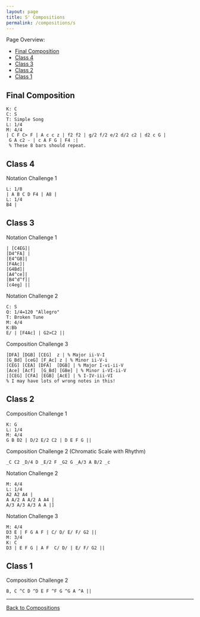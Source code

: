 ```yaml
---
layout: page
title: S' Compositions
permalink: /compositions/s
---
```

Page Overview:
* [Final Composition](#final-composition)
* [Class 4](#class-4)
* [Class 3](#class-3)
* [Class 2](#class-2)
* [Class 1](#class-1)

## Final Composition
```
K: C
C: S
T: Simple Song
L: 1/4
M: 4/4
| C F C> F | A c c z | f2 f2 | g/2 f/2 e/2 d/2 c2 | d2 c G |
 G A c2 - | c A F G | F4 :|
 % These 8 bars should repeat.
```

## Class 4

Notation Challenge 1
```
L: 1/8
| A B C D F4 | A8 |
L: 1/4
B4 |
```

## Class 3

Notation Challenge 1
```
| [C4EG]|
[D4^FA] |
[E4^GB]|
[F4Ac]|
[G4Bd]|
[A4^ce]|
[B4^d^f]|
[c4eg] ||
```

Notation Challenge 2
```
C: S
Q: 1/4=120 "Allegro"
T: Broken Tune
M: 4/4
K:Bb
E/ | [F4Ac] | G2>C2 ||
```

Composition Challenge 3
```
[DFA] [DGB] [CEG]  z | % Major ii-V-I
[G_Bd] [ceG] [F_Ac] z | % Minor ii-V-i
[CEG] [CEA] [DFA]  [DGB] | % Major I-vi-ii-V
[Ace] [Acf]  [G_Bd] [GBe] | % Minor i-VI-ii-V
|[CEG] [CFA] [EGB] [AcE] | % I-IV-iii-VI
% I may have lots of wrong notes in this!
```

## Class 2
Composition Challenge 1
```
K: G
L: 1/4
M: 4/4
G B D2 | D/2 E/2 C2 | D E F G ||
```

Composition Challenge 2 (Chromatic Scale with Rhythm)
```
_C C2 _D/4 D _E/2 F _G2 G _A/3 A B/2 _c
```

Notation Challenge 2
```
M: 4/4
L: 1/4
A2 A2 A4 |
A A/2 A A/2 A A4 |
A/3 A/3 A/3 A A |]
```

Notation Challenge 3
```
M: 4/4
D3 E | F G A F | C/ D/ E/ F/ G2 ||
M: 3/4
K: C
D3 | E F G | A F  C/ D/ | E/ F/ G2 ||
```

## Class 1

Composition Challenge 2
```
B, C ^C D ^D E F ^F G ^G A ^A ||
```

---
[Back to Compositions](/sc-workshop/compositions/)
